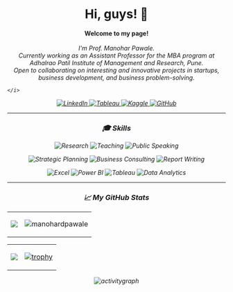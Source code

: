 <h1 align="center">Hi, guys! 👋</h1>

<p align="center">
    <b>Welcome to my page!</b><br><br>
    <i>
        I'm Prof. Manohar Pawale.<br>
        Currently working as an Assistant Professor for the MBA program at Adhalrao Patil Institute of Management and Research, Pune.<br>
        Open to collaborating on interesting and innovative projects in startups, business development, and business problem-solving.<br>

    </i>
</p>

<p align="center">
  <a href="https://www.linkedin.com/in/manohardpawale">
    <img src="https://img.shields.io/badge/linkedin-%230077B5.svg?style=for-the-badge&logo=linkedin&logoColor=white" alt="LinkedIn">
  </a>
    <a href="https://public.tableau.com/app/profile/manohar.pawale2069">
    <img src="https://img.shields.io/badge/Tableau-efefef.svg?style=for-the-badge&logo=Tableau" alt="Tableau">
  </a>
  <a href="https://www.kaggle.com/pinupawale">
    <img src="https://img.shields.io/badge/Kaggle-CC2927.svg?style=for-the-badge&logo=Kaggle" alt="Kaggle">
  </a>
  <a href="https://github.com/manohardpawale">
    <img src="https://img.shields.io/badge/github-%23121011.svg?style=for-the-badge&logo=github&logoColor=white" alt="GitHub">
  </a>
</p>

---
<h3 align="center">🎓 Skills</h3>

<p align="center">
    <img src="https://img.shields.io/badge/Research-%234285F4.svg?style=for-the-badge&logo=academia&logoColor=white" alt="Research">
    <img src="https://img.shields.io/badge/Teaching-%23E34F26.svg?style=for-the-badge&logo=google-classroom&logoColor=white" alt="Teaching">
    <img src="https://img.shields.io/badge/Public_Speaking-%23FF6F00.svg?style=for-the-badge&logo=slides&logoColor=white" alt="Public Speaking">
</p>

<p align="center">
    <img src="https://img.shields.io/badge/Strategic_Planning-%2300A8E8.svg?style=for-the-badge&logo=target&logoColor=white" alt="Strategic Planning">
    <img src="https://img.shields.io/badge/Business_Consulting-%232C3E50.svg?style=for-the-badge&logo=briefcase&logoColor=white" alt="Business Consulting">
    <img src="https://img.shields.io/badge/Report_Writing-%23A97142.svg?style=for-the-badge&logo=google-docs&logoColor=white" alt="Report Writing">
</p>

<p align="center">
    <img src="https://img.shields.io/badge/Excel-217346?style=for-the-badge&logo=microsoft-excel&logoColor=white" alt="Excel">
    <img src="https://img.shields.io/badge/Power_BI-F2C811?style=for-the-badge&logo=powerbi&logoColor=black" alt="Power BI">
    <img src="https://img.shields.io/badge/Tableau-efefef?style=for-the-badge&logo=Tableau" alt="Tableau">
    <img src="https://img.shields.io/badge/Data_Analytics-%234285F4.svg?style=for-the-badge&logo=google-analytics&logoColor=white" alt="Data Analytics">
</p>

---

<table>
<tr><h3 align="center" >📈 My GitHub Stats</h3></tr>
<tr>
    <td>
        <p align="center"><img src="http://github-readme-streak-stats.herokuapp.com/?user=manohardpawale&theme=radical&date_format=M%20j%5B%2C%20Y%5D&ring=ff3068&fire=ff3068&sideNums=ff3068"/></p>
    </td>
	<td>    
		<p align="center"><img src="https://github-readme-stats.vercel.app/api?username=manohardpawale&show_icons=true&theme=radical&hide_border=true" alt="manohardpawale" /></p>		
	</td>
</tr>
</table>

<table>
<tr>
<td>
	<p align="center"><img src="https://github-readme-stats-git-masterrstaa-rickstaa.vercel.app/api/top-langs/?username=manohardpawale&theme=radical"/></p>
</td>
<td>
<div align="center">

[![trophy](https://github-profile-trophy.vercel.app/?username=manohardpawale&column=5&margin-w=15&margin-h=15&theme=radical)](https://github.com/ryo-ma/github-profile-trophy)

</div>	
</td>
</tr>
</table>
<p align="center"><img src="https://github-readme-activity-graph.vercel.app/graph?username=manohardpawale&show_icons=true&theme=radical&hide_border=true" alt="activitygraph" /></p>
